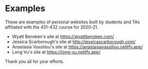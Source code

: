 # Examples 

These are examples of personal websites built by students and TAs affiliated with the 431-432 course for 2020-21. 

- Wyatt Bensken's site at https://wyattbensken.com/
- Jessica Scarborough's site at http://jessicascarborough.com/
- Anastasia Vassiliou's site at https://anastasiavassiliou.netlify.app/
- Long Vu's site at https://long-vu.netlify.app/

Thank you all for your efforts.
